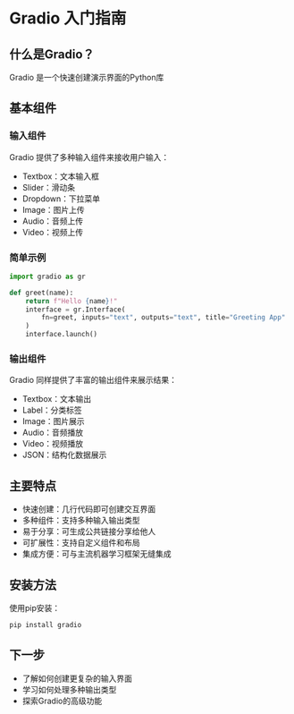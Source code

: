 # Gradio 入门指南

## 什么是Gradio？

Gradio 是一个快速创建演示界面的Python库

## 基本组件

### 输入组件
Gradio 提供了多种输入组件来接收用户输入：
- Textbox：文本输入框
- Slider：滑动条
- Dropdown：下拉菜单
- Image：图片上传
- Audio：音频上传
- Video：视频上传

### 简单示例
```python
import gradio as gr

def greet(name):
    return f"Hello {name}!"
    interface = gr.Interface(
        fn=greet, inputs="text", outputs="text", title="Greeting App"
    )
    interface.launch()
```

### 输出组件
Gradio 同样提供了丰富的输出组件来展示结果：
- Textbox：文本输出
- Label：分类标签
- Image：图片展示
- Audio：音频播放
- Video：视频播放
- JSON：结构化数据展示

## 主要特点
- 快速创建：几行代码即可创建交互界面
- 多种组件：支持多种输入输出类型
- 易于分享：可生成公共链接分享给他人
- 可扩展性：支持自定义组件和布局
- 集成方便：可与主流机器学习框架无缝集成

## 安装方法
使用pip安装：
```bash
pip install gradio
```

## 下一步
- 了解如何创建更复杂的输入界面
- 学习如何处理多种输出类型
- 探索Gradio的高级功能

